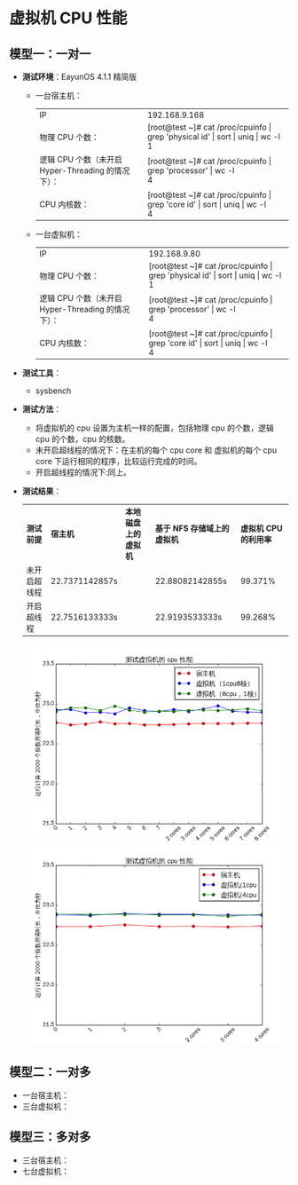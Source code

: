 # 虚拟机 CPU 性能

## 模型一：一对一
* **测试环境**：EayunOS 4.1.1 精简版
   * 一台宿主机：
     <table>
        <tr>
           <td>IP</td>
           <td>192.168.9.168</td>
        </tr>
        <tr>
           <td>物理 CPU 个数：</td>
           <td>
              [root@test ~]# cat /proc/cpuinfo | grep 'physical id' | sort | uniq | wc -l <br/>
              1
           </td>
        </tr>
        <tr>
           <td>逻辑 CPU 个数（未开启 Hyper-Threading 的情况下）：</td>
           <td>
           [root@test ~]# cat /proc/cpuinfo | grep 'processor' | wc -l <br/>
           4
           </td>
        </tr>
        <tr>
           <td>CPU 内核数：</td>
           <td>
           [root@test ~]# cat /proc/cpuinfo | grep 'core id' | sort | uniq | wc -l <br/>
           4
           </td>
        </tr>
     </table>

   * 一台虚拟机：
     <table>
        <tr>
           <td>IP</td>
           <td>192.168.9.80</td>
        </tr>
        <tr>
           <td>物理 CPU 个数：</td>
           <td>
              [root@test ~]# cat /proc/cpuinfo | grep 'physical id' | sort | uniq | wc -l <br/>
              1
           </td>
        </tr>
        <tr>
           <td>逻辑 CPU 个数（未开启 Hyper-Threading 的情况下）：</td>
           <td>
           [root@test ~]# cat /proc/cpuinfo | grep 'processor' | wc -l <br/>
           4
           </td>
        </tr>
        <tr>
           <td>CPU 内核数：</td>
           <td>
           [root@test ~]# cat /proc/cpuinfo | grep 'core id' | sort | uniq | wc -l <br/>
           4
           </td>
        </tr>
     </table>

* **测试工具**：
   * sysbench

* **测试方法**：
   * 将虚拟机的 cpu 设置为主机一样的配置，包括物理 cpu 的个数，逻辑 cpu 的个数，cpu 的核数。
   * 未开启超线程的情况下：在主机的每个 cpu core 和 虚拟机的每个 cpu core 下运行相同的程序，比较运行完成的时间。
   * 开启超线程的情况下:同上。

* **测试结果**：
   
  <table>
     <tr>
        <td><b>测试前提</b></td>
        <td><b>宿主机</b></td>
        <td><b>本地磁盘上的虚拟机</b></td>
        <td><b>基于 NFS 存储域上的虚拟机</b></td>
        <td><b>虚拟机 CPU 的利用率</b></td>
     </tr>
     <tr>
        <td>未开启超线程</td>
        <td>22.7371142857s</td>
        <td></td>
        <td>22.88082142855s</td>
        <td>99.371%</td>
     </tr>
     <tr>
        <td>开启超线程</td>
        <td>22.7516133333s</td>
        <td></td>
        <td>22.9193533333s</td>
        <td>99.268%</td>
     </tr>
  </table>

  ![cpu0](../images/cpu_1_1.png)
  ![cpu1](../images/cpu_1_2.png)

## 模型二：一对多
* 一台宿主机：
* 三台虚拟机：

## 模型三：多对多
* 三台宿主机：
* 七台虚拟机：
